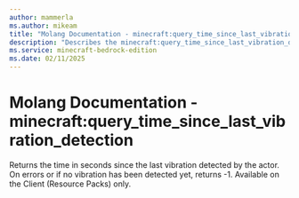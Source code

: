 ```yaml
---
author: mammerla
ms.author: mikeam
title: "Molang Documentation - minecraft:query_time_since_last_vibration_detection"
description: "Describes the minecraft:query_time_since_last_vibration_detection molang"
ms.service: minecraft-bedrock-edition
ms.date: 02/11/2025 
---
```


# Molang Documentation - minecraft:query_time_since_last_vibration_detection

Returns the time in seconds since the last vibration detected by the actor. On errors or if no vibration has been detected yet, returns -1. Available on the Client (Resource Packs) only.
